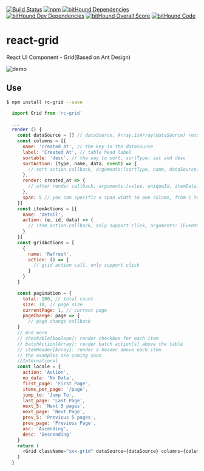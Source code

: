 [![Build Status](https://travis-ci.org/kagawagao/react-grid.svg?branch=master)](https://travis-ci.org/kagawagao/react-grid)
[![npm](https://img.shields.io/npm/v/rc-grid.svg)](https://npmjs.org/package/rc-grid)
[![bitHound Dependencies](https://www.bithound.io/github/kagawagao/react-grid/badges/dependencies.svg)](https://www.bithound.io/github/kagawagao/react-grid/master/dependencies/npm)
[![bitHound Dev Dependencies](https://www.bithound.io/github/kagawagao/react-grid/badges/devDependencies.svg)](https://www.bithound.io/github/kagawagao/react-grid/master/dependencies/npm)
[![bitHound Overall Score](https://www.bithound.io/github/kagawagao/react-grid/badges/score.svg)](https://www.bithound.io/github/kagawagao/react-grid)
[![bitHound Code](https://www.bithound.io/github/kagawagao/react-grid/badges/code.svg)](https://www.bithound.io/github/kagawagao/react-grid)
# react-grid
React UI Component - Grid(Based on Ant Design)

![demo](https://cloud.githubusercontent.com/assets/6930280/13353550/2462a530-dcd0-11e5-98df-0f6baa4a5210.png)

## Use
```bash
$ npm install rc-grid --save
```
```javascript
  import Grid from 'rc-grid'

  ...
  render () {
    const dataSource = [] // dataSource, Array.isArray(dataSource) return true
    const columns = [{
      name: 'created_at', // the key in the dataSource
      label: 'Created At', // table head label
      sortable: 'desc', // the way to sort, sortType: asc and desc
      sortAction: (type, name, data, event) => {
        // sort action callback, arguments:[sortType, name, dataSource, EventObject]
      },
      render: created_at => {
        // after render callback, arguments:[value, uniqueId, itemData]
      },
      span: 5 // you can specific a span width to one column, from 1 to 24, default is flexible
    }]
    const itemActions = [{
      name: 'Detail',
      action: (e, id, data) => {
        // item action callback, only support click, arguments: [EventObject, uniqueId, itemData]
      }
    }]
    const gridActions = [
      {
        name: 'Refresh',
        action: () => {
          // grid action call, only support click
        }
      }
    ]

    const pagination = {
      total: 100, // total count
      size: 10, // page size
      currentPage: 1, // current page
      pageChange: page => {
        // page change callback
    }
    // And more
    // checkable[boolean]: render checkbox for each item
    // batchAction[Array]: render batch action[s] above the table
    // itemHeader[Array]: render a header above each item
    // the examples are coming soon
    //International
    const locale = {
      action: 'Action',
      no_data: 'No Data',
      first_page: 'First Page',
      items_per_page: '/page',
      jump_to: 'Jump To',
      last_page: 'Last Page',
      next_5: 'Next 5 pages',
      next_page: 'Next Page',
      prev_5: 'Previous 5 pages',
      prev_page: 'Previous Page',
      asc: 'Ascending',
      desc: 'Descending'
    }
    return (
      <Grid className="xxx-grid" dataSource={dataSource} columns={columns} itemActions={itemActions} gridActions={gridActions} pagination={pagination} locale={locale} uniqueId = "id"/>
    )
  }
```
